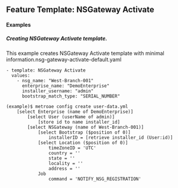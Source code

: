 ## Feature Template: NSGateway Activate
#### Examples

##### Creating NSGateway Activate template.
This example creates NSGateway Activate template with minimal information.nsg-gateway-activate-default.yaml
```
- template: NSGateway Activate
  values:
    - nsg_name: "West-Branch-001"
      enterprise_name: "DemoEnterprise"
      installer_username: "admin"
      bootstrap_match_type: "SERIAL_NUMBER"

```
```
(example)$ metroae config create user-data.yml
    [select Enterprise (name of DemoEnterprise)]
        [select User (userName of admin)]
            [store id to name installer_id]
        [select NSGateway (name of West-Branch-001)]
            [select Bootstrap ($position of 0)]
                installerID = [retrieve installer_id (User:id)]
            [select Location ($position of 0)]
                timeZoneID = 'UTC'
                country = ''
                state = ''
                locality = ''
                address = ''
            Job
                command = 'NOTIFY_NSG_REGISTRATION'

```
